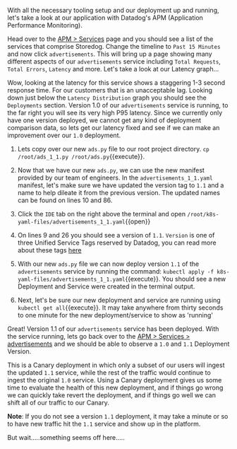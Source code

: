 With all the necessary tooling setup and our deployment up and running, let's take a look at our application with Datadog's APM (Application Performance Monitoring). 

Head over to the <a href="https://app.datadoghq.com/apm/services"> APM > Services</a> page and you should see a list of the services that comprise Storedog. Change the timeline to `Past 15 Minutes` and now click `advertisements`. This will bring up a page showing many different aspects of our `advertisements` service including `Total Requests`, `Total Errors`, `Latency` and more. Let's take a look at our Latency graph...

Wow, looking at the latency for this service shows a staggering 1-3 second response time. For our customers that is an unacceptable lag. Looking down just below the `Latency Distribution` graph you should see the `Deployments` section. Version 1.0 of our `advertisements` service is running, to the far right you will see its very high P95 latency. Since we currently only have one version deployed, we cannot get any kind of deployment comparison data, so lets get our latency fixed and see if we can make an improvement over our `1.0` deployment. 

1. Lets copy over our new `ads.py` file to our root project directory. `cp /root/ads_1_1.py /root/ads.py`{{execute}}.

1. Now that we have our new `ads.py`, we can use the new manifest provided by our team of engineers. In the `advertisements_1_1.yaml` manifest, let's make sure we have updated the version tag to `1.1` and a name to help dileate it from the previous version. The updated names can be found on lines 10 and 86.

1. Click the `IDE` tab on the right above the terminal and open `/root/k8s-yaml-files/advertisements_1_1.yaml`{{open}}

1. On lines 9 and 26 you should see a version of `1.1`. `Version` is one of three Unified Service Tags reserved by Datadog, you can read more about these tags <a href="https://docs.datadoghq.com/getting_started/tagging/unified_service_tagging/?tab=kubernetes">here</a>

1. With our new `ads.py` file we can now deploy version `1.1` of the `advertisements` service by running the command: `kubectl apply -f k8s-yaml-files/advertisements_1_1.yaml`{{execute}}. You should see a new Deployment and Service were created in the terminal output.

1. Next, let's be sure our new deployment and service are running using `kubectl get all`{{execute}}. It may take anywhere from thirty seconds to one minute for the new deployment/service to show as 'running'

Great! Version 1.1 of our `advertisements` service has been deployed. With the service running, lets go back over to the <a href=https://app.datadoghq.com/apm/service/advertisements>APM > Services > advertisements</a> and we should be able to observe a `1.0` and `1.1` Deployment Version.

This is a Canary deployment in which only a subset of our users will ingest the updated `1.1` service, while the rest of the traffic would continue to ingest the original `1.0` service. Using a Canary deployment gives us some time to evaluate the health of this new deployment, and if things go wrong we can quickly take revert the deployment, and if things go well we can shift all of our traffic to our Canary.

**Note**: If you do not see a version `1.1` deployment, it may take a minute or so to have new traffic hit the `1.1` service and show up in the platform.

But wait.....something seems off here.....
